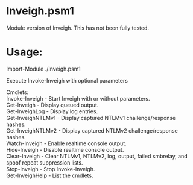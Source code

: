# Inveigh.psm1

Module version of Inveigh. This has not been fully tested.

# Usage:
Import-Module ./Inveigh.psm1

Execute Invoke-Inveigh with optional parameters

Cmdlets:  
Invoke-Inveigh - Start Inveigh with or without parameters.  
Get-Inveigh - Display queued output.  
Get-InveighLog - Display log entries.  
Get-InveighNTLMv1 - Display captured NTLMv1 challenge/response hashes.  
Get-InveighNTLMv2 - Display captured NTLMv2 challenge/response hashes.  
Watch-Inveigh - Enable realtime console output.  
Hide-Inveigh - Disable realtime console output.  
Clear-Inveigh - Clear NTLMv1, NTLMv2, log, output, failed smbrelay, and spoof repeat suppression lists.  
Stop-Inveigh - Stop Invoke-Inveigh.  
Get-InveighHelp - List the cmdlets.  
